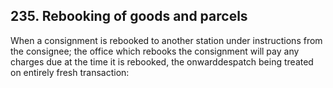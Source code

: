 ## 235. Rebooking of goods and parcels

When a consignment is rebooked to another station under instructions from the consignee; the office which rebooks the consignment will pay any charges due at the time it is rebooked, the onwarddespatch being treated on entirely fresh transaction:
